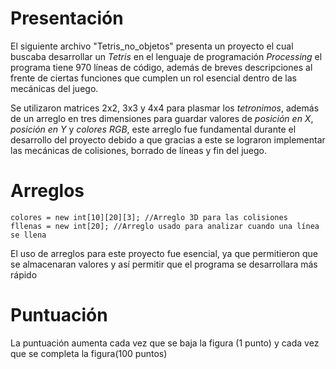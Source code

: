 # Presentación

El siguiente archivo "Tetris_no_objetos" presenta un proyecto el cual
buscaba desarrollar un *Tetris* en el lenguaje de programación *Processing*
el programa tiene 970 líneas de código, además de breves descripciones al frente
de ciertas funciones que cumplen un rol esencial dentro de las mecánicas del juego.



Se utilizaron matrices 2x2, 3x3 y 4x4 para plasmar los *tetronimos*, además de un 
arreglo en tres dimensiones para guardar valores de *posición en X*, *posición en Y* y *colores
RGB*, este arreglo fue fundamental durante el desarrollo del proyecto debido a que gracias a este
se lograron implementar las mecánicas de colisiones, borrado de líneas y fin del juego.

# Arreglos

    colores = new int[10][20][3]; //Arreglo 3D para las colisiones
    fllenas = new int[20]; //Arreglo usado para analizar cuando una línea se llena
El uso de arreglos para este proyecto fue esencial, ya que permitieron que se almacenaran valores y así permitir que el programa se desarrollara más rápido

# Puntuación

La puntuación aumenta cada vez que se baja la figura (1 punto) y cada vez que se completa la figura(100 puntos)

